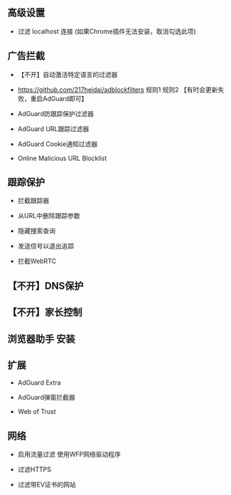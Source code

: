 
## 高级设置

- 过滤 localhost 连接 (如果Chrome插件无法安装，取消勾选此项)

## 广告拦截

- 【不开】自动激活特定语言的过滤器

- https://github.com/217heidai/adblockfilters 规则1 规则2 【有时会更新失败，重启AdGuard即可】

- AdGuard防跟踪保护过滤器

- AdGuard URL跟踪过滤器

- AdGuard Cookie通知过滤器

- Online Malicious URL Blocklist

## 跟踪保护

- 拦截跟踪器

- 从URL中删除跟踪参数

- 隐藏搜索查询

- 发送信号以退出追踪

- 拦截WebRTC

## 【不开】DNS保护

## 【不开】家长控制

## 浏览器助手 安装

## 扩展

- AdGuard Extra

- AdGuard弹窗拦截器

- Web of Trust

## 网络

- 启用流量过滤 使用WFP网络驱动程序

- 过滤HTTPS

- 过滤带EV证书的网站
